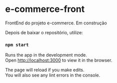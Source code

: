 # e-commerce-front
FrontEnd do projeto e-commerce. Em construção

Depois de baixar o repositório, utilize:

### `npm start`

Runs the app in the development mode.\
Open [http://localhost:3000](http://localhost:3000) to view it in the browser.

The page will reload if you make edits.\
You will also see any lint errors in the console.

